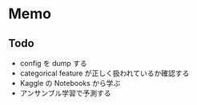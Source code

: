 # Memo

## Todo

- config を dump する
- categorical feature が正しく扱われているか確認する
- Kaggle の Notebooks から学ぶ
- アンサンブル学習で予測する
